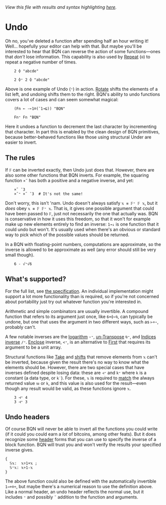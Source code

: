 *View this file with results and syntax highlighting [here](https://mlochbaum.github.io/BQN/doc/undo.html).*

# Undo

Oh no, you've deleted a function after spending half an hour writing it! Well… hopefully your editor can help with that. But maybe you'll be interested to hear that BQN can reverse the action of some functions—ones that *don't* lose information. This capability is also used by [Repeat](repeat.md) (`⍟`) to repeat a negative number of times.

        2 ⌽ "abcde"

        2 ⌽⁼ 2 ⌽ "abcde"

Above is one example of Undo (`⁼`) in action. [Rotate](reverse.md) shifts the elements of a list left, and undoing shifts them to the right. BQN's ability to undo functions covers a lot of cases and can seem somewhat magical:

        (Fn ← -⟜1⌾(¯1⊸⊑)) "BQN"

        Fn⁼ Fn "BQN"

Here it undoes a function to decrement the last character by incrementing that character. In part this is enabled by the clean design of BQN primitives, because better-behaved functions like those using structural Under are easier to invert.

## The rules

If `𝔽` can be inverted exactly, then Undo just does that. However, there are also some other functions that BQN inverts. For example, the squaring function `×˜` has both a positive and a negative inverse, and yet:

        ×˜ ¯3
        ×˜⁼ ×˜ ¯3  # It's not the same!

Don't worry, this isn't 'nam. Undo doesn't always satisfy `𝕩 ≡ 𝔽⁼ 𝔽 𝕩`, but it *does* obey `𝕩 ≡ 𝔽 𝔽⁼ 𝕩`. That is, it gives one possible argument that could have been passed to `𝔽`, just not necessarily the one that actually was. BQN is conservative in how it uses this freedom, so that it won't for example make up new elements entirely to find an inverse: `1⊸↓` is one function that it could undo but won't. It's usually used when there's an obvious or standard way to pick which of the possible values should be returned.

In a BQN with floating-point numbers, computations are approximate, so the inverse is allowed to be approximate as well (any error should still be very small though).

        6 - √⁼√6

## What's supported?

For the full list, see [the specification](../spec/inferred.md#undo). An individual implementation might support a lot more functionality than is required, so if you're not concerned about portability just try out whatever function you're interested in.

Arithmetic and simple combinators are usually invertible. A compound function that refers to its argument just once, like `6+⌽∘⍉`, can typically be undone, but one that uses the argument in two different ways, such as `⊢+⋆`, probably can't.

A few notable inverses are the [logarithm](arithmetic.md#basic-arithmetic) `⋆⁼`, [un-Transpose](transpose.md) `⍉⁼`, and [Indices inverse](replicate.md#inverse) `/⁼`. [Enclose](enclose.md) inverse, `<⁼`, is an alternative to [First](pick.md#first) that requires its argument to be a unit array.

Structural functions like [Take](take.md) and [shifts](shift.md) that remove elements from `𝕩` can't be inverted, because given the result there's no way to know what the elements should be. However, there are two special cases that have inverses defined despite losing data: these are `⊣⁼` and `k⁼` where `k` is a constant (a data type, or `k˙`). For these, `𝕩` is required to [match](match.md) the always returned value `𝕨` or `k`, and this value is also used for the result—even though any result would be valid, as these functions ignore `𝕩`.

        3 ⊣⁼ 4
        3 ⊣⁼ 3

## Undo headers

Of course BQN will never be able to invert all the functions you could write (if it could you could earn a *lot* of bitcoins, among other feats). But it does recognize some [header](block.md#block-headers) forms that you can use to specify the inverse of a block function. BQN will trust you and won't verify the results your specified inverse gives.

    {
      𝕊𝕩:  𝕩÷1+𝕩 ;
      𝕊⁼𝕩: 𝕩÷1-𝕩
    }

The above function could also be defined with the automatically invertible `1⊸+⌾÷`, but maybe there's a numerical reason to use the definition above. Like a normal header, an undo header reflects the normal use, but it includes `⁼` and possibly `˜` addition to the function and arguments.
